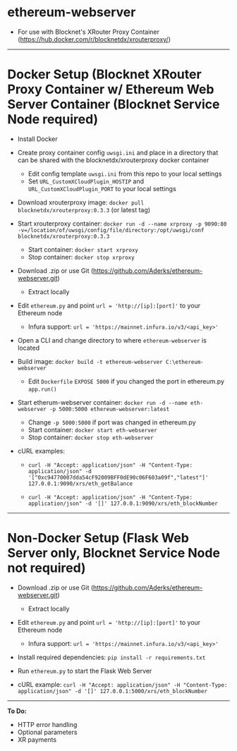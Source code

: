 # ethereum-webserver

* For use with Blocknet's XRouter Proxy Container (https://hub.docker.com/r/blocknetdx/xrouterproxy/)

---

# Docker Setup (Blocknet XRouter Proxy Container w/ Ethereum Web Server Container (Blocknet Service Node required)

* Install Docker

* Create proxy container config `uwsgi.ini` and place in a directory that can be shared with the blocknetdx/xrouterproxy docker container
  * Edit config template `uwsgi.ini` from this repo to your local settings
  * Set `URL_CustomXCloudPlugin_HOSTIP` and `URL_CustomXCloudPlugin_PORT` to your local settings
  
* Download xrouterproxy image: `docker pull blocknetdx/xrouterproxy:0.3.3` (or latest tag)

* Start xrouterproxy container: `docker run -d --name xrproxy -p 9090:80 -v=/location/of/uwsgi/config/file/directory:/opt/uwsgi/conf blocknetdx/xrouterproxy:0.3.3`
  * Start container: `docker start xrproxy`
  * Stop container: `docker stop xrproxy`

* Download .zip or use Git (https://github.com/Aderks/ethereum-webserver.git)
  * Extract locally
  
* Edit `ethereum.py` and point `url = 'http://[ip]:[port]'` to your Ethereum node
  * Infura support: `url = 'https://mainnet.infura.io/v3/<api_key>'`
  
* Open a CLI and change directory to where `ethereum-webserver` is located

* Build image: `docker build -t ethereum-webserver C:\ethereum-webserver`
  * Edit `Dockerfile` `EXPOSE 5000` if you changed the port in ethereum.py `app.run()`

* Start etherum-webserver container: `docker run -d --name eth-webserver -p 5000:5000 ethereum-webserver:latest`
  * Change `-p 5000:5000` if port was changed in ethereum.py
  * Start container: `docker start eth-webserver`
  * Stop container: `docker stop eth-webserver`

* cURL examples:
  * `curl -H "Accept: application/json" -H "Content-Type: application/json" -d '["0xc94770007dda54cF92009BFF0dE90c06F603a09f","latest"]' 127.0.0.1:9090/xrs/eth_getBalance`

  * `curl -H "Accept: application/json" -H "Content-Type: application/json" -d '[]' 127.0.0.1:9090/xrs/eth_blockNumber`

---

# Non-Docker Setup (Flask Web Server only, Blocknet Service Node not required)

* Download .zip or use Git (https://github.com/Aderks/ethereum-webserver.git)
  * Extract locally
  
* Edit `ethereum.py` and point `url = 'http://[ip]:[port]'` to your Ethereum node
  * Infura support: `url = 'https://mainnet.infura.io/v3/<api_key>'`
  
* Install required dependencies: `pip install -r requirements.txt`
  
* Run `ethereum.py` to start the Flask Web Server

* cURL example: `curl -H "Accept: application/json" -H "Content-Type: application/json" -d '[]' 127.0.0.1:5000/xrs/eth_blockNumber`

---

**To Do:**

* HTTP error handling
* Optional parameters
* XR payments

